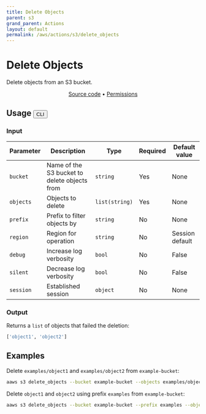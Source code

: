 ```yaml
---
title: Delete Objects
parent: s3
grand_parent: Actions
layout: default
permalink: /aws/actions/s3/delete_objects
---
```


# Delete Objects

Delete objects from an S3 bucket.

<p align="center">
   <a href="https://github.com/avtomat-hub/avtomat-aws/tree/main/avtomat_aws/s3/delete_objects.py">Source code</a> •
   <a href="/aws/permissions/s3/delete_objects">Permissions</a>
</p>

## Usage <button id="toggleButton" class="btn fs-3" onclick="toggleTables()">CLI</button>

### Input

| Parameter | Description                                  | Type           | Required | Default value   |
|-----------|----------------------------------------------|----------------|----------|-----------------|
| `bucket`  | Name of the S3 bucket to delete objects from | `string`       | Yes      | None            |
| `objects` | Objects to delete                            | `list(string)` | Yes      | None            |
| `prefix`  | Prefix to filter objects by                  | `string`       | No       | None            |
| `region`  | Region for operation                         | `string`       | No       | Session default |
| `debug`   | Increase log verbosity                       | `bool`         | No       | False           |
| `silent`  | Decrease log verbosity                       | `bool`         | No       | False           |
| `session` | Established session                          | `object`       | No       | None            |

### Output

Returns a `list` of objects that failed the deletion:

```python
['object1', 'object2']
```

<div markdown="1" id="cli" style="display: block;">

## Examples

Delete `examples/object1` and `examples/object2` from `example-bucket`:

```bash
aaws s3 delete_objects --bucket example-bucket --objects examples/object1 examples/object2
```

Delete `object1` and `object2` using prefix `examples` from `example-bucket`:

```bash
aaws s3 delete_objects --bucket example-bucket --prefix examples --objects object1 object2
```

</div>

<div markdown="1" id="prog" style="display: none;">

## Examples

Delete `examples/object1` and `examples/object2` from `example-bucket`:

```python
from avtomat_aws import s3

response = s3.delete_objects(bucket='example-bucket',
                             objects=['examples/object1', 'examples/object2'])
```

Delete `object1` and `object2` using prefix `examples` from `example-bucket`:

```python
from avtomat_aws import s3

response = s3.discover_objects(bucket='example-bucket',
                               prefix='examples',
                               objects=['object1', 'object2'])
```

</div>

<script>
  function toggleTables() {
    var cli = document.getElementById("cli");
    var prog = document.getElementById("prog");
    var toggleButton = document.getElementById("toggleButton");
    if (cli.style.display === "none") {
      cli.style.display = "block";
      prog.style.display = "none";
      toggleButton.innerHTML = "CLI";
    } else {
      cli.style.display = "none";
      prog.style.display = "block";
      toggleButton.innerHTML = "Programmatic";
    } 
  }
</script>